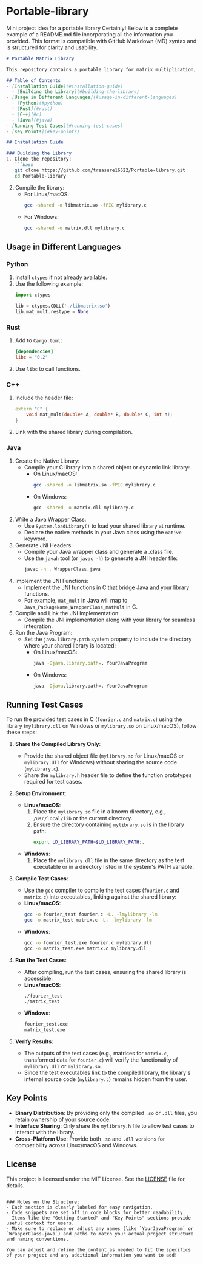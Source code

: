 # Portable-library
Mini project idea for a portable library
Certainly! Below is a complete example of a README.md file incorporating all the information you provided. This format is compatible with GitHub Markdown (MD) syntax and is structured for clarity and usability.

```markdown
# Portable Matrix Library

This repository contains a portable library for matrix multiplication, Fourier transforms, and gradient descent optimization. The library is designed to be efficient and can be integrated into various programming languages.

## Table of Contents
- [Installation Guide](#installation-guide)
  - [Building the Library](#building-the-library)
- [Usage in Different Languages](#usage-in-different-languages)
  - [Python](#python)
  - [Rust](#rust)
  - [C++](#c)
  - [Java](#java)
- [Running Test Cases](#running-test-cases)
- [Key Points](#key-points)

## Installation Guide

### Building the Library
1. Clone the repository:
   ```bash
   git clone https://github.com/treasure16522/Portable-library.git
   cd Portable-library
   ```
2. Compile the library:
   - For Linux/macOS:
     ```bash
     gcc -shared -o libmatrix.so -fPIC mylibrary.c
     ```
   - For Windows:
     ```bash
     gcc -shared -o matrix.dll mylibrary.c
     ```

## Usage in Different Languages

### Python
1. Install `ctypes` if not already available.
2. Use the following example:
   ```python
   import ctypes

   lib = ctypes.CDLL('./libmatrix.so')
   lib.mat_mult.restype = None
   ```
  
### Rust
1. Add to `Cargo.toml`:
   ```toml
   [dependencies]
   libc = "0.2"
   ```
2. Use `libc` to call functions.

### C++
1. Include the header file:
   ```cpp
   extern "C" {
       void mat_mult(double* A, double* B, double* C, int n);
   }
   ```
2. Link with the shared library during compilation.

### Java
1. Create the Native Library:
   - Compile your C library into a shared object or dynamic link library:
     - On Linux/macOS:
       ```bash
       gcc -shared -o libmatrix.so -fPIC mylibrary.c
       ```
     - On Windows:
       ```cmd
       gcc -shared -o matrix.dll mylibrary.c
       ```
2. Write a Java Wrapper Class:
   - Use `System.loadLibrary()` to load your shared library at runtime.
   - Declare the native methods in your Java class using the `native` keyword.
3. Generate JNI Headers:
   - Compile your Java wrapper class and generate a .class file.
   - Use the `javah` tool (or `javac -h`) to generate a JNI header file:
     ```bash
     javac -h . WrapperClass.java
     ```
4. Implement the JNI Functions:
   - Implement the JNI functions in C that bridge Java and your library functions.
   - For example, `mat_mult` in Java will map to `Java_PackageName_WrapperClass_matMult` in C.
5. Compile and Link the JNI Implementation:
   - Compile the JNI implementation along with your library for seamless integration.
6. Run the Java Program:
   - Set the `java.library.path` system property to include the directory where your shared library is located:
     - On Linux/macOS:
       ```bash
       java -Djava.library.path=. YourJavaProgram
       ```
     - On Windows:
       ```cmd
       java -Djava.library.path=. YourJavaProgram
       ```

## Running Test Cases

To run the provided test cases in C (`fourier.c` and `matrix.c`) using the library (`mylibrary.dll` on Windows or `mylibrary.so` on Linux/macOS), follow these steps:

1. **Share the Compiled Library Only**: 
   - Provide the shared object file (`mylibrary.so` for Linux/macOS or `mylibrary.dll` for Windows) without sharing the source code (`mylibrary.c`).
   - Share the `mylibrary.h` header file to define the function prototypes required for test cases.

2. **Setup Environment**:
   - **Linux/macOS**:
     1. Place the `mylibrary.so` file in a known directory, e.g., `/usr/local/lib` or the current directory.
     2. Ensure the directory containing `mylibrary.so` is in the library path:
        ```bash
        export LD_LIBRARY_PATH=$LD_LIBRARY_PATH:.
        ```
   - **Windows**:
     1. Place the `mylibrary.dll` file in the same directory as the test executable or in a directory listed in the system's PATH variable.

3. **Compile Test Cases**:
   - Use the `gcc` compiler to compile the test cases (`fourier.c` and `matrix.c`) into executables, linking against the shared library:
   - **Linux/macOS**:
     ```bash
     gcc -o fourier_test fourier.c -L. -lmylibrary -lm
     gcc -o matrix_test matrix.c -L. -lmylibrary -lm
     ```
   - **Windows**:
     ```cmd
     gcc -o fourier_test.exe fourier.c mylibrary.dll
     gcc -o matrix_test.exe matrix.c mylibrary.dll
     ```

4. **Run the Test Cases**:
   - After compiling, run the test cases, ensuring the shared library is accessible:
   - **Linux/macOS**:
     ```bash
     ./fourier_test
     ./matrix_test
     ```
   - **Windows**:
     ```cmd
     fourier_test.exe
     matrix_test.exe
     ```

5. **Verify Results**:
   - The outputs of the test cases (e.g., matrices for `matrix.c`, transformed data for `fourier.c`) will verify the functionality of `mylibrary.dll` or `mylibrary.so`.
   - Since the test executables link to the compiled library, the library's internal source code (`mylibrary.c`) remains hidden from the user.

## Key Points
- **Binary Distribution**: By providing only the compiled `.so` or `.dll` files, you retain ownership of your source code.
- **Interface Sharing**: Only share the `mylibrary.h` file to allow test cases to interact with the library.
- **Cross-Platform Use**: Provide both `.so` and `.dll` versions for compatibility across Linux/macOS and Windows.

## License
This project is licensed under the MIT License. See the [LICENSE](LICENSE) file for details.

```

### Notes on the Structure:
- Each section is clearly labeled for easy navigation.
- Code snippets are set off in code blocks for better readability.
- Items like the "Getting Started" and "Key Points" sections provide useful context for users.
- Make sure to replace or adjust any names (like `YourJavaProgram` or `WrapperClass.java`) and paths to match your actual project structure and naming conventions.

You can adjust and refine the content as needed to fit the specifics of your project and any additional information you want to add!
